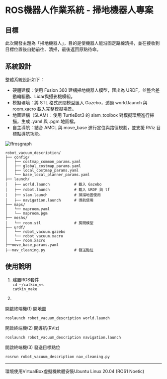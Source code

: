 # ROS機器人作業系統 - 掃地機器人專案
 
## **目標**
此次開發主題為「掃地機器人」，目的是使機器人能沿固定路線清掃，並在接收到目標位置後自動前往、清掃，最後返回原點待命。

## **系統設計**
整體系統設計如下：
* 硬體建模：使用 Fusion 360 建構掃地機器人模型，匯出為 URDF，並整合差動輪驅動、Lidar與攝影機模組。
* 模擬環境：將 STL 格式房間模型匯入 Gazebo，透過 world.launch 與 room.xacro 載入完整模擬場景。
* 地圖建構（SLAM）：使用 TurtleBot3 的 slam_toolbox 對模擬環境進行掃描，生成 .yaml 與 .pgm 地圖檔。
* 自主導航：結合 AMCL 與 move_base 進行定位與路徑規劃，並支援 RViz 目標點導航功能。

![ffrosgraph](https://github.com/user-attachments/assets/0bd58981-6d4a-49be-a4a6-67632b04fdaa)

```  
robot_vacuum_description/  
├── config/  
│   ├── costmap_common_params.yaml  
│   ├── global_costmap_params.yaml  
│   ├── local_costmap_params.yaml  
│   └── base_local_planner_params.yaml  
├── launch/  
│   ├── world.launch           # 載入 Gazebo  
│   ├── robot.launch           # 載入 URDF 與 tf  
│   ├── slam.launch            # 掃描地圖使用  
│   ├── navigation.launch      # 導航使用  
├── maps/  
│   └── maproom.yaml  
│   └── maproom.pgm  
├── meshs/  
│   └── room.stl               # 房間模型   
├── urdf/   
│   └── robot_vacuum.gazebo  
│   └── robot_vacuum.xacro       
│   └── room.xacro    
├──move_base_params.yaml  
├──nav_cleaning.py             # 發送點位
```  

## **使用說明**

1. 建置ROS套件  
``cd ~/catkin_ws``  
``catkin_make``  

2.
開啟終端機(1) 開地圖  
```
roslaunch robot_vacuum_description world.launch
```  
開啟終端機(2) 開導航(RViz)  
```
roslaunch robot_vacuum_description navigation.launch
```  
開啟終端機(3) 發送目標點位    
```
rosrun robot_vacuum_description nav_cleaning.py
```  

***
環境使用VirtualBox虛擬機軟體安裝Ubuntu Linux 20.04 (ROS1 Noetic)  

